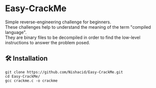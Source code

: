 # Easy-CrackMe

Simple reverse-engineering challenge for beginners.  
These challenges help to understand the meaning of the term "compiled language".  
They are binary files to be decompiled in order to find the low-level instructions to answer the problem posed.  

## 🛠️ Installation
```
git clone https://github.com/Nishacid/Easy-CrackMe.git
cd Easy-CrackMe/
gcc crackme.c -o crackme 
```
